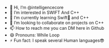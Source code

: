 - 👋 Hi, I’m @intelligencecore
- 👀 I’m interested in SWIFT And C++
- 🌱 I’m currently learning Swift🍏 and C++
- 💞️ I’m looking to collaborate on projects on C++
- 📫 How to reach me you can DM here in Github
- 😄 Pronouns: While Loop
- ⚡ Fun fact: I speak several Human languages😎

<!---
intelligencecore/intelligencecore is a ✨ special ✨ repository because its `README.md` (this file) appears on your GitHub profile.
You can click the Preview link to take a look at your changes.
--->
